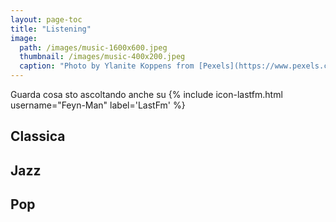 ```yaml
---
layout: page-toc
title: "Listening"
image:
  path: /images/music-1600x600.jpeg
  thumbnail: /images/music-400x200.jpeg
  caption: "Photo by Ylanite Koppens from [Pexels](https://www.pexels.com)"
---
```

Guarda cosa sto ascoltando anche su {% include icon-lastfm.html username="Feyn-Man" label='LastFm' %}

## Classica

## Jazz

## Pop
